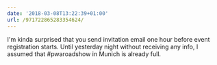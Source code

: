 ```yaml
---
date: '2018-03-08T13:22:39+01:00'
url: /971722865283354624/
---
```

I'm kinda surprised that you send invitation email one hour before event registration starts. Until yesterday night without receiving any info, I assumed that #pwaroadshow in Munich is already full.
